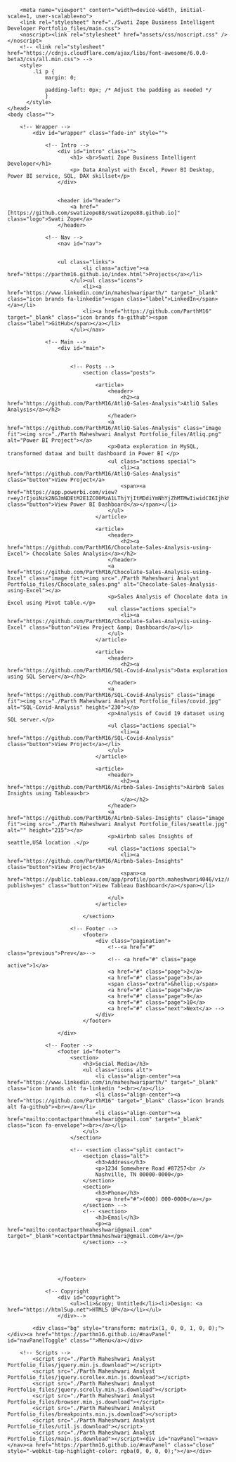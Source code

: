 
<!-- saved from url=(0027)https://parthm16.github.io/ -->
<html><head><meta http-equiv="Content-Type" content="text/html; charset=UTF-8">
		<title>Swati Zope Business Intelligent Developer Portfolio</title>
		
		<meta name="viewport" content="width=device-width, initial-scale=1, user-scalable=no">
		<link rel="stylesheet" href="./Swati Zope Business Intelligent Developer Portfolio_files/main.css">
		<noscript><link rel="stylesheet" href="assets/css/noscript.css" /></noscript>
		<!-- <link rel="stylesheet" href="https://cdnjs.cloudflare.com/ajax/libs/font-awesome/6.0.0-beta3/css/all.min.css"> -->
		<style>
			.li p {
				margin: 0;

				padding-left: 0px; /* Adjust the padding as needed */
				}
		  </style>
	</head>
	<body class="">

		<!-- Wrapper -->
			<div id="wrapper" class="fade-in" style="">

				<!-- Intro -->
					<div id="intro" class="">
						<h1> <br>Swati Zope Business Intelligent Developer</h1>
						<p> Data Analyst with Excel, Power BI Desktop, Power BI service, SQL, DAX skillset</p>
					</div>

				
					<header id="header">
						<a href="[https://github.com/swatizope88/swatizope88.github.io]" class="logo">Swati Zope</a>
					</header>

				<!-- Nav -->
					<nav id="nav">
						
						
					<ul class="links">
							<li class="active"><a href="https://parthm16.github.io/index.html">Projects</a></li>
						</ul><ul class="icons">
							<li><a href="https://www.linkedin.com/in/maheshwariparth/" target="_blank" class="icon brands fa-linkedin"><span class="label">LinkedIn</span></a></li>
							<li><a href="https://github.com/ParthM16" target="_blank" class="icon brands fa-github"><span class="label">GitHub</span></a></li>
						</ul></nav>

				<!-- Main -->
					<div id="main">


						<!-- Posts -->
							<section class="posts">

								<article>
									<header>
										<h2><a href="https://github.com/ParthM16/AtliQ-Sales-Analysis">AtliQ Sales Analysis</a></h2>
									</header>
									<a href="https://github.com/ParthM16/AtliQ-Sales-Analysis" class="image fit"><img src="./Parth Maheshwari Analyst Portfolio_files/Atliq.png" alt="Power BI Project"></a>
									<p>Data exploration in MySQL, transformed data📊 and built dashboard in Power BI </p>
									<ul class="actions special">
										<li><a href="https://github.com/ParthM16/AtliQ-Sales-Analysis" class="button">View Project</a>  
										<span><a href="https://app.powerbi.com/view?r=eyJrIjoiNzk2NGJmNDEtM2E1ZC00MzA1LThjYjItMDdiYmNhYjZhMTMwIiwidCI6IjhkMWE2OWVjLTAzYjUtNDM0NS1hZTIxLWRhZDExMmY1ZmI0ZiIsImMiOjN9" class="button">View Power BI Dashboard</a></span></li>
									</ul>
								</article>

								<article>
									<header>
										<h2><a href="https://github.com/ParthM16/Chocolate-Sales-Analysis-using-Excel"> Chocolate Sales Analysis</a></h2>
									</header>
									<a href="https://github.com/ParthM16/Chocolate-Sales-Analysis-using-Excel" class="image fit"><img src="./Parth Maheshwari Analyst Portfolio_files/Chocolate_sales.png" alt="Chocolate-Sales-Analysis-using-Excel"></a>
									<p>Sales Analysis of Chocolate data in Excel using Pivot table.</p>
									<ul class="actions special">
										<li><a href="https://github.com/ParthM16/Chocolate-Sales-Analysis-using-Excel" class="button">View Project &amp; Dashboard</a></li>
									</ul>
								</article>
								
								<article>
									<header>
										<h2><a href="https://github.com/ParthM16/SQL-Covid-Analysis">Data exploration using SQL Server</a></h2>
									</header>
									<a href="https://github.com/ParthM16/SQL-Covid-Analysis" class="image fit"><img src="./Parth Maheshwari Analyst Portfolio_files/covid.jpg" alt="SQL-Covid-Analysis" height="230"></a>
									<p>Analysis of Covid 19 dataset using SQL server.</p>
									<ul class="actions special">
										<li><a href="https://github.com/ParthM16/SQL-Covid-Analysis" class="button">View Project</a></li>
									</ul>
								</article>

								<article>
									<header>
										<h2><a href="https://github.com/ParthM16/Airbnb-Sales-Insights">Airbnb Sales Insights using Tableau<br>
										</a></h2>
									</header>
									<a href="https://github.com/ParthM16/Airbnb-Sales-Insights" class="image fit"><img src="./Parth Maheshwari Analyst Portfolio_files/seattle.jpg" alt="" height="215"></a>
									<p>Airbnb sales Insights of seattle,USA location .</p>
									<ul class="actions special">
										<li><a href="https://github.com/ParthM16/Airbnb-Sales-Insights" class="button">View Project</a>      
										<span><a href="https://public.tableau.com/app/profile/parth.maheshwari4046/viz/Airbnb_Seattle_project/Dashboard1?publish=yes" class="button">View Tableau Dashboard</a></span></li>

									</ul>
								</article>

							</section>

						<!-- Footer -->
							<footer>
								<div class="pagination">
									<!--<a href="#" class="previous">Prev</a>-->
									<!-- <a href="#" class="page active">1</a>
									<a href="#" class="page">2</a>
									<a href="#" class="page">3</a>
									<span class="extra">&hellip;</span>
									<a href="#" class="page">8</a>
									<a href="#" class="page">9</a>
									<a href="#" class="page">10</a>
									<a href="#" class="next">Next</a> -->
								</div>
							</footer>

					</div>

				<!-- Footer -->
					<footer id="footer">
						<section>
							<h3>Social Media</h3>
							<ul class="icons alt">
								<li class="align-center"><a href="https://www.linkedin.com/in/maheshwariparth/" target="_blank" class="icon brands alt fa-linkedin "><br></a></li>
								<li class="align-center"><a href="https://github.com/ParthM16" target="_blank" class="icon brands alt fa-github"><br></a></li>
								<li class="align-center"><a href="mailto:contactparthmaheshwari@gmail.com" target="_blank" class="icon fa-envelope"><br></a></li>	
							</ul>
						</section>
							
						<!-- <section class="split contact">
							<section class="alt">
								<h3>Address</h3>
								<p>1234 Somewhere Road #87257<br />
								Nashville, TN 00000-0000</p>
							</section>
							<section>
								<h3>Phone</h3>
								<p><a href="#">(000) 000-0000</a></p>
							</section> -->
							<!-- <section>
								<h3>Email</h3>
								<p><a href="mailto:contactparthmaheshwari@gmail.com" target="_blank">contactparthmaheshwari@gmail.com</a></p>
							</section> -->

							
						   
						   
							
					</footer>

				<!-- Copyright
					<div id="copyright">
						<ul><li>&copy; Untitled</li><li>Design: <a href="https://html5up.net">HTML5 UP</a></li></ul> 
					</div>-->

			<div class="bg" style="transform: matrix(1, 0, 0, 1, 0, 0);"></div><a href="https://parthm16.github.io/#navPanel" id="navPanelToggle" class="">Menu</a></div>

		<!-- Scripts -->
			<script src="./Parth Maheshwari Analyst Portfolio_files/jquery.min.js.download"></script>
			<script src="./Parth Maheshwari Analyst Portfolio_files/jquery.scrollex.min.js.download"></script>
			<script src="./Parth Maheshwari Analyst Portfolio_files/jquery.scrolly.min.js.download"></script>
			<script src="./Parth Maheshwari Analyst Portfolio_files/browser.min.js.download"></script>
			<script src="./Parth Maheshwari Analyst Portfolio_files/breakpoints.min.js.download"></script>
			<script src="./Parth Maheshwari Analyst Portfolio_files/util.js.download"></script>
			<script src="./Parth Maheshwari Analyst Portfolio_files/main.js.download"></script><div id="navPanel"><nav></nav><a href="https://parthm16.github.io/#navPanel" class="close" style="-webkit-tap-highlight-color: rgba(0, 0, 0, 0);"></a></div>

	
</body></html>
